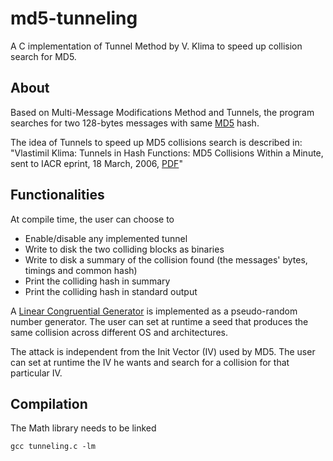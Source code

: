 # md5-tunneling
A C implementation of Tunnel Method by V. Klima to speed up collision search for MD5.

## About
Based on Multi-Message Modifications Method and Tunnels, the program searches for two 128-bytes messages with same [MD5](https://en.wikipedia.org/wiki/MD5) hash.

The idea of Tunnels to speed up MD5 collisions search is described in: "Vlastimil Klima: Tunnels in Hash Functions: MD5 Collisions Within a Minute, sent to IACR eprint, 18 March, 2006, [PDF](http://eprint.iacr.org/2006/105.pdf)"

## Functionalities
At compile time, the user can choose to
* Enable/disable any implemented tunnel
* Write to disk the two colliding blocks as binaries
* Write to disk a summary of the collision found (the messages' bytes, timings and common hash)
* Print the colliding hash in summary
* Print the colliding hash in standard output

A [Linear Congruential Generator](https://en.wikipedia.org/wiki/Linear_congruential_generator) is implemented as a pseudo-random number generator. The user can set at runtime a seed that produces the same collision across different OS and architectures.

The attack is independent from the Init Vector (IV) used by MD5. The user can set at runtime the IV he wants and search for a collision for that particular IV.

## Compilation
The Math library needs to be linked

```
gcc tunneling.c -lm
```
